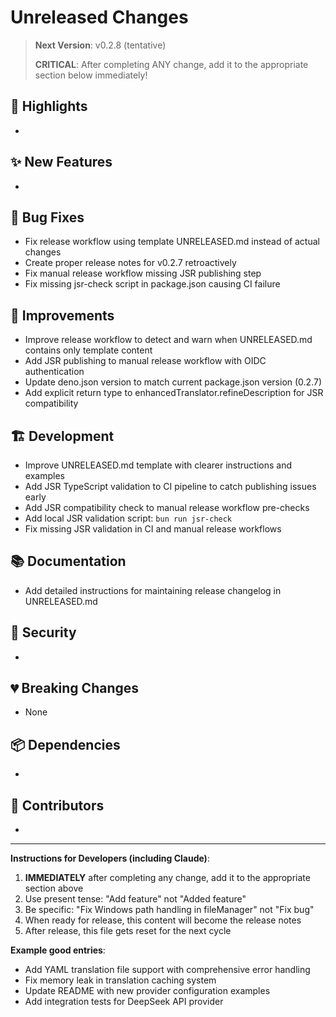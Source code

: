 # Unreleased Changes

> **Next Version**: v0.2.8 (tentative)
> 
> **CRITICAL**: After completing ANY change, add it to the appropriate section below immediately!

## 🎯 Highlights

- 

## ✨ New Features

- 

## 🐛 Bug Fixes

- Fix release workflow using template UNRELEASED.md instead of actual changes
- Create proper release notes for v0.2.7 retroactively
- Fix manual release workflow missing JSR publishing step
- Fix missing jsr-check script in package.json causing CI failure

## 🔧 Improvements

- Improve release workflow to detect and warn when UNRELEASED.md contains only template content
- Add JSR publishing to manual release workflow with OIDC authentication
- Update deno.json version to match current package.json version (0.2.7)
- Add explicit return type to enhancedTranslator.refineDescription for JSR compatibility

## 🏗️ Development

- Improve UNRELEASED.md template with clearer instructions and examples
- Add JSR TypeScript validation to CI pipeline to catch publishing issues early
- Add JSR compatibility check to manual release workflow pre-checks
- Add local JSR validation script: `bun run jsr-check`
- Fix missing JSR validation in CI and manual release workflows

## 📚 Documentation

- Add detailed instructions for maintaining release changelog in UNRELEASED.md

## 🔐 Security

- 

## 💔 Breaking Changes

- None

## 📦 Dependencies

- 

## 🙏 Contributors

- 

---

**Instructions for Developers (including Claude)**:
1. **IMMEDIATELY** after completing any change, add it to the appropriate section above
2. Use present tense: "Add feature" not "Added feature"  
3. Be specific: "Fix Windows path handling in fileManager" not "Fix bug"
4. When ready for release, this content will become the release notes
5. After release, this file gets reset for the next cycle

**Example good entries**:
- Add YAML translation file support with comprehensive error handling
- Fix memory leak in translation caching system
- Update README with new provider configuration examples
- Add integration tests for DeepSeek API provider